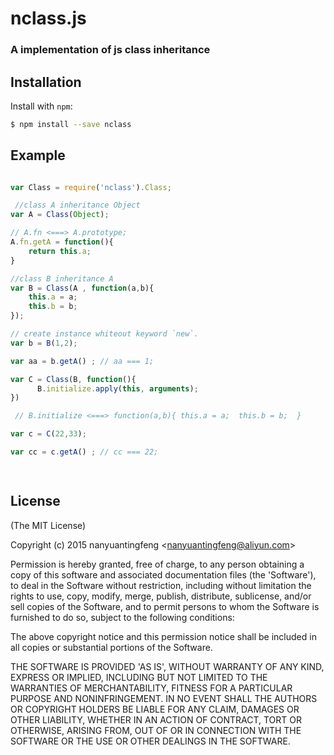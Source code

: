 nclass.js
=========
### A implementation of js class inheritance
 

Installation
------------

Install with `npm`:

``` bash
$ npm install --save nclass
```


Example
-------

``` js

var Class = require('nclass').Class;

 //class A inheritance Object
var A = Class(Object); 

// A.fn <===> A.prototype;
A.fn.getA = function(){  
    return this.a;
}

//class B inheritance A
var B = Class(A , function(a,b){  
    this.a = a;
    this.b = b;
});      

// create instance whiteout keyword `new`.
var b = B(1,2); 

var aa = b.getA() ; // aa === 1;

var C = Class(B, function(){
      B.initialize.apply(this, arguments);
})

 // B.initialize <===> function(a,b){ this.a = a;  this.b = b;  }

var c = C(22,33);

var cc = c.getA() ; // cc === 22; 

 
```


License
-------

(The MIT License)

Copyright (c) 2015 nanyuantingfeng &lt;nanyuantingfeng@aliyun.com&gt;

Permission is hereby granted, free of charge, to any person obtaining
a copy of this software and associated documentation files (the
'Software'), to deal in the Software without restriction, including
without limitation the rights to use, copy, modify, merge, publish,
distribute, sublicense, and/or sell copies of the Software, and to
permit persons to whom the Software is furnished to do so, subject to
the following conditions:

The above copyright notice and this permission notice shall be
included in all copies or substantial portions of the Software.

THE SOFTWARE IS PROVIDED 'AS IS', WITHOUT WARRANTY OF ANY KIND,
EXPRESS OR IMPLIED, INCLUDING BUT NOT LIMITED TO THE WARRANTIES OF
MERCHANTABILITY, FITNESS FOR A PARTICULAR PURPOSE AND NONINFRINGEMENT.
IN NO EVENT SHALL THE AUTHORS OR COPYRIGHT HOLDERS BE LIABLE FOR ANY
CLAIM, DAMAGES OR OTHER LIABILITY, WHETHER IN AN ACTION OF CONTRACT,
TORT OR OTHERWISE, ARISING FROM, OUT OF OR IN CONNECTION WITH THE
SOFTWARE OR THE USE OR OTHER DEALINGS IN THE SOFTWARE.
